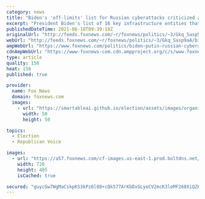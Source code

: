 ```yaml
---
category: news
title: "Biden's 'off-limits' list for Russian cyberattacks criticized as 'green light' to target everything else"
excerpt: "President Biden's list of 16 key infrastructure entities that are “off-limits” to Russian cyberattacks has effectively given the Russians a green light to target everything not on that list without facing serious repercussions, national security experts and senior Republicans tell Fox News."
publishedDateTime: 2021-06-18T09:39:18Z
originalUrl: "http://feeds.foxnews.com/~r/foxnews/politics/~3/Gkq_Sasp9aA/biden-putin-russian-cyberattacks-list-16-off-limits-criticism"
webUrl: "http://feeds.foxnews.com/~r/foxnews/politics/~3/Gkq_Sasp9aA/biden-putin-russian-cyberattacks-list-16-off-limits-criticism"
ampWebUrl: "https://www.foxnews.com/politics/biden-putin-russian-cyberattacks-list-16-off-limits-criticism.amp"
cdnAmpWebUrl: "https://www-foxnews-com.cdn.ampproject.org/c/s/www.foxnews.com/politics/biden-putin-russian-cyberattacks-list-16-off-limits-criticism.amp"
type: article
quality: 158
heat: 158
published: true

provider:
  name: Fox News
  domain: foxnews.com
  images:
    - url: "https://smartableai.github.io/election/assets/images/organizations/foxnews.com-50x50.jpg"
      width: 50
      height: 50

topics:
  - Election
  - Republican Voice

images:
  - url: "https://a57.foxnews.com/cf-images.us-east-1.prod.boltdns.net/v1/static/694940094001/cbf75fe2-acef-4232-bc08-96f69f09825d/b1e65fb9-b0fd-4fcf-a7c0-a670d79fb577/1280x720/match/720/405/image.jpg?ve=1&tl=1"
    width: 720
    height: 405
    isCached: true

secured: "guycGw7WgMaCskpKS3kPz6l08+cQk577ArKbDxGLyeCV2mcK3leMF268XiQZHd2prah8M6kNVKzke39I6eNJ8Anzx6HIhQXbCihmysVD0SJ4PKE7Q6LCn39C3Y+SjIu2JPUksMEF8c0SeXSzbk2+OVTf6PG/gxYwb110A9ZiKxy9zJDvoPvix17ctnBKw08tmFEJ5Ezg2d20EdaCf6eL8cTCRp03dqmFNJiR4Sx1xn7Pi89BEIcbvP+evEYUv7p4yx3/1SgwZY8Tr3UAUlugeyyOY+O+ORRNZJPdVB7p69jDUysCyhbjVsAsW81ZrxFjUn1mghRUi5iGRpNHzz3/2s6D4pToMTsBPAt/ETWKXyY=;/xmtcnlg5KZcFJ4mlyj0ng=="
---
```


